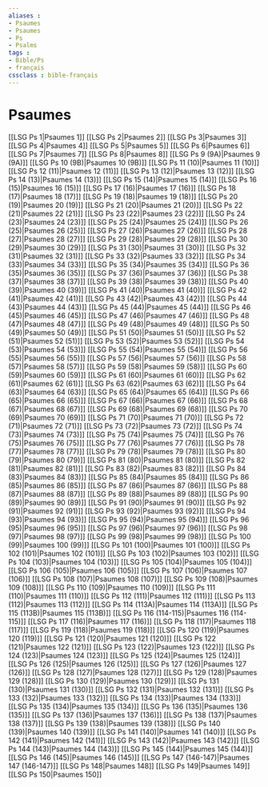```yaml
---
aliases : 
- Psaumes
- Psaumes
- Ps
- Psalms
tags : 
- Bible/Ps
- français
cssclass : bible-français
---
```


# Psaumes

[[LSG Ps 1|Psaumes 1]]
[[LSG Ps 2|Psaumes 2]]
[[LSG Ps 3|Psaumes 3]]
[[LSG Ps 4|Psaumes 4]]
[[LSG Ps 5|Psaumes 5]]
[[LSG Ps 6|Psaumes 6]]
[[LSG Ps 7|Psaumes 7]]
[[LSG Ps 8|Psaumes 8]]
[[LSG Ps 9 (9A)|Psaumes 9 (9A)]]
[[LSG Ps 10 (9B)|Psaumes 10 (9B)]]
[[LSG Ps 11 (10)|Psaumes 11 (10)]]
[[LSG Ps 12 (11)|Psaumes 12 (11)]]
[[LSG Ps 13 (12)|Psaumes 13 (12)]]
[[LSG Ps 14 (13)|Psaumes 14 (13)]]
[[LSG Ps 15 (14)|Psaumes 15 (14)]]
[[LSG Ps 16 (15)|Psaumes 16 (15)]]
[[LSG Ps 17 (16)|Psaumes 17 (16)]]
[[LSG Ps 18 (17)|Psaumes 18 (17)]]
[[LSG Ps 19 (18)|Psaumes 19 (18)]]
[[LSG Ps 20 (19)|Psaumes 20 (19)]]
[[LSG Ps 21 (20)|Psaumes 21 (20)]]
[[LSG Ps 22 (21)|Psaumes 22 (21)]]
[[LSG Ps 23 (22)|Psaumes 23 (22)]]
[[LSG Ps 24 (23)|Psaumes 24 (23)]]
[[LSG Ps 25 (24)|Psaumes 25 (24)]]
[[LSG Ps 26 (25)|Psaumes 26 (25)]]
[[LSG Ps 27 (26)|Psaumes 27 (26)]]
[[LSG Ps 28 (27)|Psaumes 28 (27)]]
[[LSG Ps 29 (28)|Psaumes 29 (28)]]
[[LSG Ps 30 (29)|Psaumes 30 (29)]]
[[LSG Ps 31 (30)|Psaumes 31 (30)]]
[[LSG Ps 32 (31)|Psaumes 32 (31)]]
[[LSG Ps 33 (32)|Psaumes 33 (32)]]
[[LSG Ps 34 (33)|Psaumes 34 (33)]]
[[LSG Ps 35 (34)|Psaumes 35 (34)]]
[[LSG Ps 36 (35)|Psaumes 36 (35)]]
[[LSG Ps 37 (36)|Psaumes 37 (36)]]
[[LSG Ps 38 (37)|Psaumes 38 (37)]]
[[LSG Ps 39 (38)|Psaumes 39 (38)]]
[[LSG Ps 40 (39)|Psaumes 40 (39)]]
[[LSG Ps 41 (40)|Psaumes 41 (40)]]
[[LSG Ps 42 (41)|Psaumes 42 (41)]]
[[LSG Ps 43 (42)|Psaumes 43 (42)]]
[[LSG Ps 44 (43)|Psaumes 44 (43)]]
[[LSG Ps 45 (44)|Psaumes 45 (44)]]
[[LSG Ps 46 (45)|Psaumes 46 (45)]]
[[LSG Ps 47 (46)|Psaumes 47 (46)]]
[[LSG Ps 48 (47)|Psaumes 48 (47)]]
[[LSG Ps 49 (48)|Psaumes 49 (48)]]
[[LSG Ps 50 (49)|Psaumes 50 (49)]]
[[LSG Ps 51 (50)|Psaumes 51 (50)]]
[[LSG Ps 52 (51)|Psaumes 52 (51)]]
[[LSG Ps 53 (52)|Psaumes 53 (52)]]
[[LSG Ps 54 (53)|Psaumes 54 (53)]]
[[LSG Ps 55 (54)|Psaumes 55 (54)]]
[[LSG Ps 56 (55)|Psaumes 56 (55)]]
[[LSG Ps 57 (56)|Psaumes 57 (56)]]
[[LSG Ps 58 (57)|Psaumes 58 (57)]]
[[LSG Ps 59 (58)|Psaumes 59 (58)]]
[[LSG Ps 60 (59)|Psaumes 60 (59)]]
[[LSG Ps 61 (60)|Psaumes 61 (60)]]
[[LSG Ps 62 (61)|Psaumes 62 (61)]]
[[LSG Ps 63 (62)|Psaumes 63 (62)]]
[[LSG Ps 64 (63)|Psaumes 64 (63)]]
[[LSG Ps 65 (64)|Psaumes 65 (64)]]
[[LSG Ps 66 (65)|Psaumes 66 (65)]]
[[LSG Ps 67 (66)|Psaumes 67 (66)]]
[[LSG Ps 68 (67)|Psaumes 68 (67)]]
[[LSG Ps 69 (68)|Psaumes 69 (68)]]
[[LSG Ps 70 (69)|Psaumes 70 (69)]]
[[LSG Ps 71 (70)|Psaumes 71 (70)]]
[[LSG Ps 72 (71)|Psaumes 72 (71)]]
[[LSG Ps 73 (72)|Psaumes 73 (72)]]
[[LSG Ps 74 (73)|Psaumes 74 (73)]]
[[LSG Ps 75 (74)|Psaumes 75 (74)]]
[[LSG Ps 76 (75)|Psaumes 76 (75)]]
[[LSG Ps 77 (76)|Psaumes 77 (76)]]
[[LSG Ps 78 (77)|Psaumes 78 (77)]]
[[LSG Ps 79 (78)|Psaumes 79 (78)]]
[[LSG Ps 80 (79)|Psaumes 80 (79)]]
[[LSG Ps 81 (80)|Psaumes 81 (80)]]
[[LSG Ps 82 (81)|Psaumes 82 (81)]]
[[LSG Ps 83 (82)|Psaumes 83 (82)]]
[[LSG Ps 84 (83)|Psaumes 84 (83)]]
[[LSG Ps 85 (84)|Psaumes 85 (84)]]
[[LSG Ps 86 (85)|Psaumes 86 (85)]]
[[LSG Ps 87 (86)|Psaumes 87 (86)]]
[[LSG Ps 88 (87)|Psaumes 88 (87)]]
[[LSG Ps 89 (88)|Psaumes 89 (88)]]
[[LSG Ps 90 (89)|Psaumes 90 (89)]]
[[LSG Ps 91 (90)|Psaumes 91 (90)]]
[[LSG Ps 92 (91)|Psaumes 92 (91)]]
[[LSG Ps 93 (92)|Psaumes 93 (92)]]
[[LSG Ps 94 (93)|Psaumes 94 (93)]]
[[LSG Ps 95 (94)|Psaumes 95 (94)]]
[[LSG Ps 96 (95)|Psaumes 96 (95)]]
[[LSG Ps 97 (96)|Psaumes 97 (96)]]
[[LSG Ps 98 (97)|Psaumes 98 (97)]]
[[LSG Ps 99 (98)|Psaumes 99 (98)]]
[[LSG Ps 100 (99)|Psaumes 100 (99)]]
[[LSG Ps 101 (100)|Psaumes 101 (100)]]
[[LSG Ps 102 (101)|Psaumes 102 (101)]]
[[LSG Ps 103 (102)|Psaumes 103 (102)]]
[[LSG Ps 104 (103)|Psaumes 104 (103)]]
[[LSG Ps 105 (104)|Psaumes 105 (104)]]
[[LSG Ps 106 (105)|Psaumes 106 (105)]]
[[LSG Ps 107 (106)|Psaumes 107 (106)]]
[[LSG Ps 108 (107)|Psaumes 108 (107)]]
[[LSG Ps 109 (108)|Psaumes 109 (108)]]
[[LSG Ps 110 (109)|Psaumes 110 (109)]]
[[LSG Ps 111 (110)|Psaumes 111 (110)]]
[[LSG Ps 112 (111)|Psaumes 112 (111)]]
[[LSG Ps 113 (112)|Psaumes 113 (112)]]
[[LSG Ps 114 (113A)|Psaumes 114 (113A)]]
[[LSG Ps 115 (113B)|Psaumes 115 (113B)]]
[[LSG Ps 116 (114-115)|Psaumes 116 (114-115)]]
[[LSG Ps 117 (116)|Psaumes 117 (116)]]
[[LSG Ps 118 (117)|Psaumes 118 (117)]]
[[LSG Ps 119 (118)|Psaumes 119 (118)]]
[[LSG Ps 120 (119)|Psaumes 120 (119)]]
[[LSG Ps 121 (120)|Psaumes 121 (120)]]
[[LSG Ps 122 (121)|Psaumes 122 (121)]]
[[LSG Ps 123 (122)|Psaumes 123 (122)]]
[[LSG Ps 124 (123)|Psaumes 124 (123)]]
[[LSG Ps 125 (124)|Psaumes 125 (124)]]
[[LSG Ps 126 (125)|Psaumes 126 (125)]]
[[LSG Ps 127 (126)|Psaumes 127 (126)]]
[[LSG Ps 128 (127)|Psaumes 128 (127)]]
[[LSG Ps 129 (128)|Psaumes 129 (128)]]
[[LSG Ps 130 (129)|Psaumes 130 (129)]]
[[LSG Ps 131 (130)|Psaumes 131 (130)]]
[[LSG Ps 132 (131)|Psaumes 132 (131)]]
[[LSG Ps 133 (132)|Psaumes 133 (132)]]
[[LSG Ps 134 (133)|Psaumes 134 (133)]]
[[LSG Ps 135 (134)|Psaumes 135 (134)]]
[[LSG Ps 136 (135)|Psaumes 136 (135)]]
[[LSG Ps 137 (136)|Psaumes 137 (136)]]
[[LSG Ps 138 (137)|Psaumes 138 (137)]]
[[LSG Ps 139 (138)|Psaumes 139 (138)]]
[[LSG Ps 140 (139)|Psaumes 140 (139)]]
[[LSG Ps 141 (140)|Psaumes 141 (140)]]
[[LSG Ps 142 (141)|Psaumes 142 (141)]]
[[LSG Ps 143 (142)|Psaumes 143 (142)]]
[[LSG Ps 144 (143)|Psaumes 144 (143)]]
[[LSG Ps 145 (144)|Psaumes 145 (144)]]
[[LSG Ps 146 (145)|Psaumes 146 (145)]]
[[LSG Ps 147 (146-147)|Psaumes 147 (146-147)]]
[[LSG Ps 148|Psaumes 148]]
[[LSG Ps 149|Psaumes 149]]
[[LSG Ps 150|Psaumes 150]]
